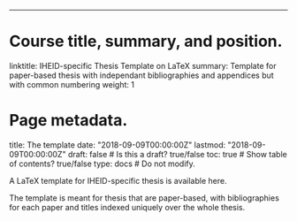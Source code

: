 ---
# Course title, summary, and position.
linktitle: IHEID-specific Thesis Template on LaTeX
summary: Template for paper-based thesis with independant bibliographies and appendices but with common numbering
weight: 1

# Page metadata.
title: The template
date: "2018-09-09T00:00:00Z"
lastmod: "2018-09-09T00:00:00Z"
draft: false  # Is this a draft? true/false
toc: true  # Show table of contents? true/false
type: docs  # Do not modify.


A LaTeX template for IHEID-specific thesis is available here. 

The template is meant for thesis that are paper-based, with bibliographies for each paper and titles indexed uniquely over the whole thesis.


